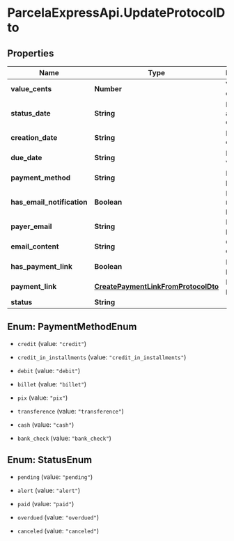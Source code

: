 # ParcelaExpressApi.UpdateProtocolDto

## Properties

Name | Type | Description | Notes
------------ | ------------- | ------------- | -------------
**value_cents** | **Number** | Valor em centavos | [optional] 
**status_date** | **String** | Data de atualização do status | [optional] 
**creation_date** | **String** | Data de criação | [optional] 
**due_date** | **String** | Data de vencimento | [optional] 
**payment_method** | **String** | Método de pagamento | [optional] 
**has_email_notification** | **Boolean** | Há notificação por email | [optional] 
**payer_email** | **String** | Email do pagador | [optional] 
**email_content** | **String** | Conteúdo do email | [optional] 
**has_payment_link** | **Boolean** | Há link de pagamento | [optional] 
**payment_link** | [**CreatePaymentLinkFromProtocolDto**](CreatePaymentLinkFromProtocolDto.md) | Link de pagamento | [optional] 
**status** | **String** |  | [optional] 



## Enum: PaymentMethodEnum


* `credit` (value: `"credit"`)

* `credit_in_installments` (value: `"credit_in_installments"`)

* `debit` (value: `"debit"`)

* `billet` (value: `"billet"`)

* `pix` (value: `"pix"`)

* `transference` (value: `"transference"`)

* `cash` (value: `"cash"`)

* `bank_check` (value: `"bank_check"`)





## Enum: StatusEnum


* `pending` (value: `"pending"`)

* `alert` (value: `"alert"`)

* `paid` (value: `"paid"`)

* `overdued` (value: `"overdued"`)

* `canceled` (value: `"canceled"`)




